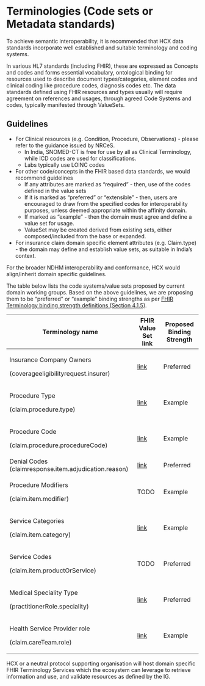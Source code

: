 # Terminologies (Code sets or Metadata standards)

To achieve semantic interoperability, it is recommended that HCX data standards incorporate well established and suitable terminology and coding systems.

In various HL7 standards (including FHIR), these are expressed as Concepts and codes and forms essential vocabulary, ontological binding for resources used to describe document types/categories, element codes and clinical coding like procedure codes, diagnosis codes etc. The data standards defined using FHIR resources and types usually will require agreement on references and usages, through agreed Code Systems and codes, typically manifested through ValueSets.

## Guidelines

* For Clinical resources (e.g. Condition, Procedure, Observations) - please refer to the guidance issued by NRCeS.
  * In India, SNOMED-CT is free for use by all as Clinical Terminology, while ICD codes are used for classifications.
  * Labs typically use LOINC codes
* For other code/concepts in the FHIR based data standards, we would recommend guidelines
  * If any attributes are marked as “required” - then, use of the codes defined in the value sets
  * If it is marked as “preferred” or “extensible” - then, users are encouraged to draw from the specified codes for interoperability purposes, unless deemed appropriate within the affinity domain.
  * If marked as “example” - then the domain must agree and define a value set for usage.
  * ValueSet may be created derived from existing sets, either composed/included from the base or expanded.
* For insurance claim domain specific element attributes (e.g. Claim.type) - the domain may define and establish value sets, as suitable in India’s context.

For the broader NDHM interoperability and conformance, HCX would align/inherit domain specific guidelines.

The table below lists the code systems/value sets proposed by current domain working groups. Based on the above guidelines, we are proposing them to be “preferred” or “example” binding strengths as per [FHIR Terminology binding strength definitions (Section 4.1.5)](https://www.hl7.org/fhir/terminologies.html).

| **Terminology name**                                                       | **FHIR Value Set link**                                                                                                | **Proposed Binding Strength** |
| -------------------------------------------------------------------------- | ---------------------------------------------------------------------------------------------------------------------- | ----------------------------- |
| <p>Insurance Company Owners</p><p>(coverageeligibilityrequest.insurer)</p> | [link](https://swasth-digital-health-foundation.github.io/standards/output/ValueSet-insurance-company-owners.html)     | Preferred                     |
| <p>Procedure Type</p><p>(claim.procedure.type)</p>                         | [link](https://swasth-digital-health-foundation.github.io/standards/output/ValueSet-procedure-type-description.html)   | Example                       |
| <p>Procedure Code</p><p>(claim.procedure.procedureCode)</p>                | [link](https://icd.who.int/browse10/2010/en)                                                                           | Example                       |
| Denial Codes (claimresponse.item.adjudication.reason)                      | [link](https://swasth-digital-health-foundation.github.io/standards/output/ValueSet-claim-denial-codes.html)           | Preferred                     |
| <p>Procedure Modifiers</p><p>(claim.item.modifier)</p>                     | TODO                                                                                                                   | Example                       |
| <p>Service Categories</p><p>(claim.item.category)</p>                      | [link](https://swasth-digital-health-foundation.github.io/standards/output/ValueSet-claim-service-categories.html)     | Example                       |
| <p>Service Codes</p><p>(claim.item.productOrService)</p>                   | TODO                                                                                                                   | Preferred                     |
| <p>Medical Speciality Type</p><p>(practitionerRole.speciality)</p>         | [link](https://swasth-digital-health-foundation.github.io/standards/output/ValueSet-medical-specialty-provider.html)   | Preferred                     |
| <p>Health Service Provider role</p><p>(claim.careTeam.role)</p>            | [link](https://swasth-digital-health-foundation.github.io/standards/output/ValueSet-health-service-provider-role.html) | Example                       |

HCX or a neutral protocol supporting organisation will host domain specific FHIR Terminology Services which the ecosystem can leverage to retrieve information and use, and validate resources as defined by the IG.
